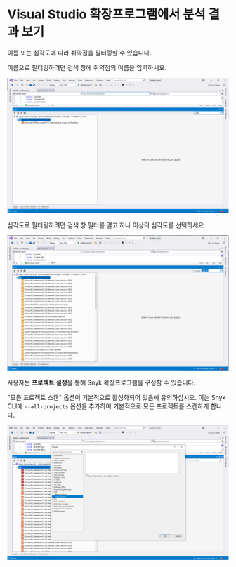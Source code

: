 # Visual Studio 확장프로그램에서 분석 결과 보기

이름 또는 심각도에 따라 취약점을 필터링할 수 있습니다.

이름으로 필터링하려면 검색 창에 취약점의 이름을 입력하세요.

![이름으로 필터링](../../../.gitbook/assets/readme_image_3_2_1.png)

심각도로 필터링하려면 검색 창 필터를 열고 하나 이상의 심각도를 선택하세요.

![심각도로 필터링](../../../.gitbook/assets/readme_image_3_2_2.png)

사용자는 **프로젝트 설정**을 통해 Snyk 확장프로그램을 구성할 수 있습니다.

"모든 프로젝트 스캔" 옵션이 기본적으로 활성화되어 있음에 유의하십시오. 이는 Snyk CLI에 `--all-projects` 옵션을 추가하여 기본적으로 모든 프로젝트를 스캔하게 합니다.

![모든 프로젝트 스캔 활성화됨](../../../.gitbook/assets/readme_image_3_3.png)